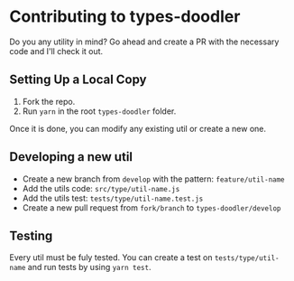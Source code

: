 # Contributing to types-doodler

Do you any utility in mind? Go ahead and create a PR with the necessary code and I'll check it out.

## Setting Up a Local Copy

1. Fork the repo.
2. Run `yarn` in the root `types-doodler` folder.

Once it is done, you can modify any existing util or create a new one.

## Developing a new util

- Create a new branch from `develop` with the pattern: `feature/util-name`
- Add the utils code: `src/type/util-name.js`
- Add the utils test: `tests/type/util-name.test.js`
- Create a new pull request from `fork/branch` to `types-doodler/develop`

## Testing

Every util must be fuly tested. You can create a test on `tests/type/util-name` and run tests by using `yarn test`.
